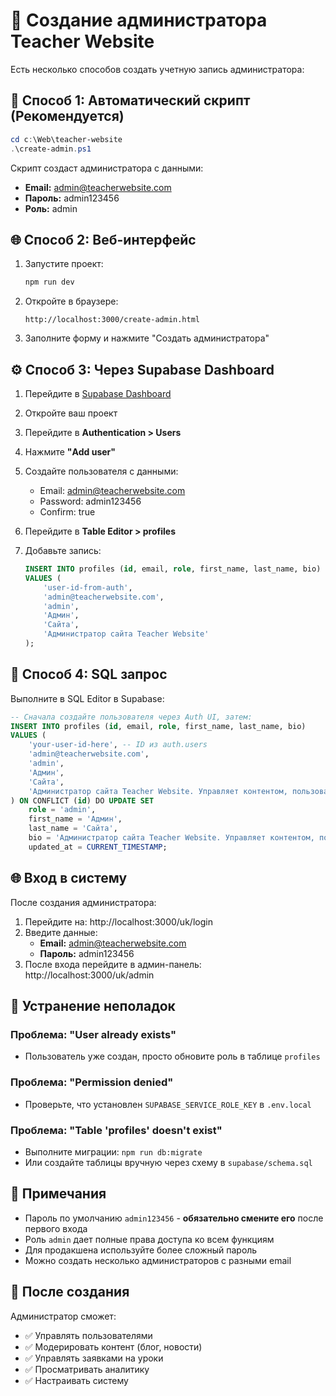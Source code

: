 # 🔐 Создание администратора Teacher Website

Есть несколько способов создать учетную запись администратора:

## 🚀 Способ 1: Автоматический скрипт (Рекомендуется)

```powershell
cd c:\Web\teacher-website
.\create-admin.ps1
```

Скрипт создаст администратора с данными:
- **Email:** admin@teacherwebsite.com
- **Пароль:** admin123456
- **Роль:** admin

## 🌐 Способ 2: Веб-интерфейс

1. Запустите проект:
   ```bash
   npm run dev
   ```

2. Откройте в браузере:
   ```
   http://localhost:3000/create-admin.html
   ```

3. Заполните форму и нажмите "Создать администратора"

## ⚙️ Способ 3: Через Supabase Dashboard

1. Перейдите в [Supabase Dashboard](https://app.supabase.com)
2. Откройте ваш проект
3. Перейдите в **Authentication > Users**
4. Нажмите **"Add user"**
5. Создайте пользователя с данными:
   - Email: admin@teacherwebsite.com
   - Password: admin123456
   - Confirm: true

6. Перейдите в **Table Editor > profiles**
7. Добавьте запись:
   ```sql
   INSERT INTO profiles (id, email, role, first_name, last_name, bio)
   VALUES (
       'user-id-from-auth',
       'admin@teacherwebsite.com',
       'admin',
       'Админ',
       'Сайта',
       'Администратор сайта Teacher Website'
   );
   ```

## 🔑 Способ 4: SQL запрос

Выполните в SQL Editor в Supabase:

```sql
-- Сначала создайте пользователя через Auth UI, затем:
INSERT INTO profiles (id, email, role, first_name, last_name, bio)
VALUES (
    'your-user-id-here', -- ID из auth.users
    'admin@teacherwebsite.com',
    'admin',
    'Админ',
    'Сайта',
    'Администратор сайта Teacher Website. Управляет контентом, пользователями и всеми аспектами платформы.'
) ON CONFLICT (id) DO UPDATE SET
    role = 'admin',
    first_name = 'Админ',
    last_name = 'Сайта',
    bio = 'Администратор сайта Teacher Website. Управляет контентом, пользователями и всеми аспектами платформы.',
    updated_at = CURRENT_TIMESTAMP;
```

## 🌐 Вход в систему

После создания администратора:

1. Перейдите на: http://localhost:3000/uk/login
2. Введите данные:
   - **Email:** admin@teacherwebsite.com
   - **Пароль:** admin123456
3. После входа перейдите в админ-панель: http://localhost:3000/uk/admin

## 🔧 Устранение неполадок

### Проблема: "User already exists"
- Пользователь уже создан, просто обновите роль в таблице `profiles`

### Проблема: "Permission denied"
- Проверьте, что установлен `SUPABASE_SERVICE_ROLE_KEY` в `.env.local`

### Проблема: "Table 'profiles' doesn't exist"
- Выполните миграции: `npm run db:migrate`
- Или создайте таблицы вручную через схему в `supabase/schema.sql`

## 📝 Примечания

- Пароль по умолчанию `admin123456` - **обязательно смените его** после первого входа
- Роль `admin` дает полные права доступа ко всем функциям
- Для продакшена используйте более сложный пароль
- Можно создать несколько администраторов с разными email

## 🎯 После создания

Администратор сможет:
- ✅ Управлять пользователями
- ✅ Модерировать контент (блог, новости)
- ✅ Управлять заявками на уроки
- ✅ Просматривать аналитику
- ✅ Настраивать систему
